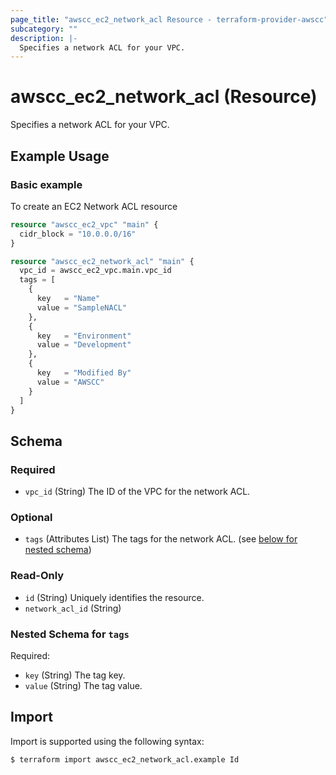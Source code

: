 ```yaml
---
page_title: "awscc_ec2_network_acl Resource - terraform-provider-awscc"
subcategory: ""
description: |-
  Specifies a network ACL for your VPC.
---
```


# awscc_ec2_network_acl (Resource)

Specifies a network ACL for your VPC.

## Example Usage

### Basic example
To create an EC2 Network ACL resource
```terraform
resource "awscc_ec2_vpc" "main" {
  cidr_block = "10.0.0.0/16"
}

resource "awscc_ec2_network_acl" "main" {
  vpc_id = awscc_ec2_vpc.main.vpc_id
  tags = [
    {
      key   = "Name"
      value = "SampleNACL"
    },
    {
      key   = "Environment"
      value = "Development"
    },
    {
      key   = "Modified By"
      value = "AWSCC"
    }
  ]
}
```

<!-- schema generated by tfplugindocs -->
## Schema

### Required

- `vpc_id` (String) The ID of the VPC for the network ACL.

### Optional

- `tags` (Attributes List) The tags for the network ACL. (see [below for nested schema](#nestedatt--tags))

### Read-Only

- `id` (String) Uniquely identifies the resource.
- `network_acl_id` (String)

<a id="nestedatt--tags"></a>
### Nested Schema for `tags`

Required:

- `key` (String) The tag key.
- `value` (String) The tag value.

## Import

Import is supported using the following syntax:

```shell
$ terraform import awscc_ec2_network_acl.example Id
```